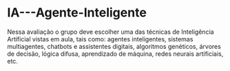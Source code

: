 # IA---Agente-Inteligente
Nessa avaliação o grupo deve escolher uma das técnicas de Inteligência Artificial vistas em aula, tais como: agentes inteligentes, sistemas multiagentes, chatbots e assistentes digitais, algoritmos genéticos, árvores de decisão, lógica difusa, aprendizado de máquina, redes neurais artificiais, etc.

